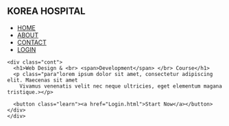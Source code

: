 
<!DOCTYPE html>
<html lang="en">
<head>
    <meta charset="UTF-8">
    <meta http-equiv="X-UA-Compatible" content="IE=edge">
    <meta name="viewport" content="width=device-width, initial-scale=1.0">
    <title>KOREA HOSPITAL</title>
    <link rel="stylesheet" href="css/style.css">
</head>
<body>
<div class="main">
    <div class="navbar">
        <div class="icon">
            <h2 class="logo">KOREA HOSPITAL</h2>
        </div>
        <div class="menu">
            <ul>
               <li><a href="Hospital-Management-Html-master/doctors.html">HOME</a></li>
                <li><a href="Hospital-Management-Html-master/about.html">ABOUT</a></li>
                <li><a href="CONTACT.html">CONTACT</a></li>
                <li><a href="Login.html">LOGIN</a></li>
            </ul>
        </div>
    </div>
    
    <div class="cont">
      <h1>Web Design & <br> <span>Development</span> </br> Course</h1>
      <p class="para"lorem ipsum dolor sit amet, consectetur adipiscing elit. Maecenas sit amet 
        Vivamus venenatis velit nec neque ultricies, eget elementum magana tristique.></p>
    
      <button class="learn"><a href="Login.html">Start Now</a></button> </div>  
    </div>
 </body>
 </html>
